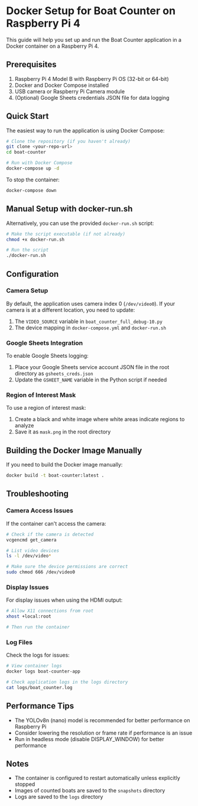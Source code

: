 # Docker Setup for Boat Counter on Raspberry Pi 4

This guide will help you set up and run the Boat Counter application in a Docker container on a Raspberry Pi 4.

## Prerequisites

1. Raspberry Pi 4 Model B with Raspberry Pi OS (32-bit or 64-bit)
2. Docker and Docker Compose installed
3. USB camera or Raspberry Pi Camera module
4. (Optional) Google Sheets credentials JSON file for data logging

## Quick Start

The easiest way to run the application is using Docker Compose:

```bash
# Clone the repository (if you haven't already)
git clone <your-repo-url>
cd boat-counter

# Run with Docker Compose
docker-compose up -d
```

To stop the container:

```bash
docker-compose down
```

## Manual Setup with docker-run.sh

Alternatively, you can use the provided `docker-run.sh` script:

```bash
# Make the script executable (if not already)
chmod +x docker-run.sh

# Run the script
./docker-run.sh
```

## Configuration

### Camera Setup

By default, the application uses camera index 0 (`/dev/video0`). If your camera is at a different location, you need to update:

1. The `VIDEO_SOURCE` variable in `boat_counter_full_debug-10.py`
2. The device mapping in `docker-compose.yml` and `docker-run.sh`

### Google Sheets Integration

To enable Google Sheets logging:

1. Place your Google Sheets service account JSON file in the root directory as `gsheets_creds.json`
2. Update the `GSHEET_NAME` variable in the Python script if needed

### Region of Interest Mask

To use a region of interest mask:

1. Create a black and white image where white areas indicate regions to analyze
2. Save it as `mask.png` in the root directory

## Building the Docker Image Manually

If you need to build the Docker image manually:

```bash
docker build -t boat-counter:latest .
```

## Troubleshooting

### Camera Access Issues

If the container can't access the camera:

```bash
# Check if the camera is detected
vcgencmd get_camera

# List video devices
ls -l /dev/video*

# Make sure the device permissions are correct
sudo chmod 666 /dev/video0
```

### Display Issues

For display issues when using the HDMI output:

```bash
# Allow X11 connections from root
xhost +local:root

# Then run the container
```

### Log Files

Check the logs for issues:

```bash
# View container logs
docker logs boat-counter-app

# Check application logs in the logs directory
cat logs/boat_counter.log
```

## Performance Tips

- The YOLOv8n (nano) model is recommended for better performance on Raspberry Pi
- Consider lowering the resolution or frame rate if performance is an issue
- Run in headless mode (disable DISPLAY_WINDOW) for better performance

## Notes

- The container is configured to restart automatically unless explicitly stopped
- Images of counted boats are saved to the `snapshots` directory
- Logs are saved to the `logs` directory 